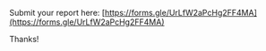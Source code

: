 Submit your report here: [https://forms.gle/UrLfW2aPcHg2FF4MA](https://forms.gle/UrLfW2aPcHg2FF4MA)

Thanks!
